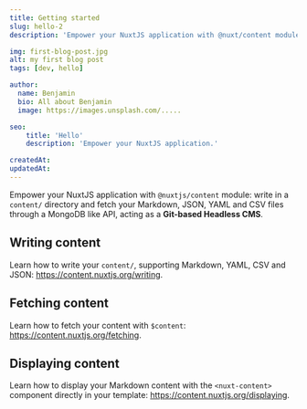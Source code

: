 ```yaml
---
title: Getting started
slug: hello-2
description: 'Empower your NuxtJS application with @nuxt/content module: write in a content/ directory and fetch your Markdown, JSON, YAML and CSV files through a MongoDB like API, acting as a Git-based Headless CMS.'

img: first-blog-post.jpg
alt: my first blog post
tags: [dev, hello]

author:
  name: Benjamin
  bio: All about Benjamin
  image: https://images.unsplash.com/.....

seo:
    title: 'Hello'
    description: 'Empower your NuxtJS application.'

createdAt:
updatedAt:
---
```


Empower your NuxtJS application with `@nuxtjs/content` module: write in a `content/` directory and fetch your Markdown, JSON, YAML and CSV files through a MongoDB like API, acting as a **Git-based Headless CMS**.

## Writing content

Learn how to write your `content/`, supporting Markdown, YAML, CSV and JSON: https://content.nuxtjs.org/writing.

## Fetching content

Learn how to fetch your content with `$content`: https://content.nuxtjs.org/fetching.

## Displaying content

Learn how to display your Markdown content with the `<nuxt-content>` component directly in your template: https://content.nuxtjs.org/displaying.
